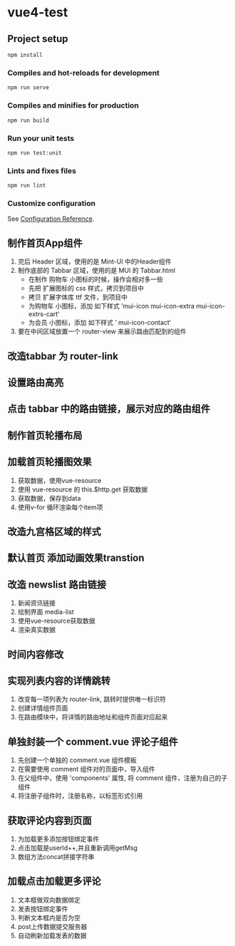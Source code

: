 # vue4-test

## Project setup
```
npm install
```

### Compiles and hot-reloads for development
```
npm run serve
```

### Compiles and minifies for production
```
npm run build
```

### Run your unit tests
```
npm run test:unit
```

### Lints and fixes files
```
npm run lint
```

### Customize configuration
See [Configuration Reference](https://cli.vuejs.org/config/).

## 制作首页App组件
1. 完后 Header 区域，使用的是 Mint-UI 中的Header组件
2. 制作底部的 Tabbar 区域，使用的是 MUI 的 Tabbar.html
    + 在制作 购物车 小图标的时候，操作会相对多一些
    + 先把 扩展图标的 css 样式，拷贝到项目中
    + 拷贝 扩展字体库 ttf 文件，到项目中
    + 为购物车 小图标，添加 如下样式 ’mui-icon mui-icon-extra mui-icon-extrs-cart‘
    + 为会员 小图标，添加 如下样式 ’ mui-icon-contact‘
3. 要在中间区域放置一个 router-view 来展示路由匹配到的组件

## 改造tabbar 为 router-link

## 设置路由高亮

## 点击 tabbar 中的路由链接，展示对应的路由组件

## 制作首页轮播布局

## 加载首页轮播图效果
1. 获取数据，使用vue-resource
2. 使用 vue-resource 的 this.$http.get 获取数据
3. 获取数据，保存到data
4. 使用v-for 循环渲染每个item项

## 改造九宫格区域的样式

## 默认首页 添加动画效果transtion

## 改造 newslist 路由链接
1. 新闻资讯链接
2. 绘制界面 media-list
3. 使用vue-resource获取数据
4. 渲染真实数据

## 时间内容修改

## 实现列表内容的详情跳转
1. 改变每一项列表为 router-link, 跳转时提供唯一标识符
2. 创建详情组件页面
3. 在路由模块中，将详情的路由地址和组件页面对应起来

## 单独封装一个 comment.vue 评论子组件
1. 先创建一个单独的 comment.vue 组件模板
2. 在需要使用 comment 组件对的页面中，导入组件
3. 在父组件中，使用 'components' 属性, 将 comment 组件，注册为自己的子组件
4. 将注册子组件时，注册名称，以标签形式引用

## 获取评论内容到页面
1. 为加载更多添加按钮绑定事件
2. 点击加载是userId++,并且重新调用getMsg
3. 数组方法concat拼接字符串

## 加载点击加载更多评论
1. 文本框做双向数据绑定
2. 发表按钮绑定事件
3. 判断文本框内是否为空
4. post上传数据提交服务器
5. 自动刷新加载发表的数据
